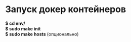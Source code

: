 # Запуск докер контейнеров

<b>$ cd env/ </b> <br>
<b>$ sudo make init </b> <br>
<b>$ sudo make hosts </b> (опционально) <br>
